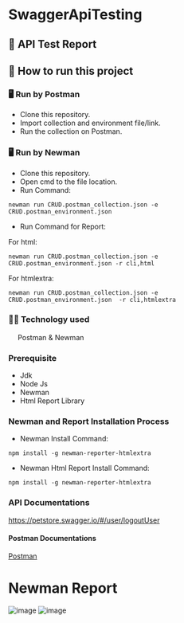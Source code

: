 # SwaggerApiTesting
## :page_facing_up: API Test Report
## :memo: How to run this project
### 🖥 Run by Postman
* Clone this repository.
* Import collection and environment file/link.
* Run the collection on Postman.
### 🖥 Run by Newman
* Clone this repository.
* Open cmd to the file location.
* Run Command:
```console
newman run CRUD.postman_collection.json -e CRUD.postman_environment.json
```
* Run Command for Report:

For html:
```console
newman run CRUD.postman_collection.json -e CRUD.postman_environment.json -r cli,html
```
For htmlextra:
```console
newman run CRUD.postman_collection.json -e CRUD.postman_environment.json  -r cli,htmlextra
```
### :technologist: Technology used
<img src="https://voyager.postman.com/logo/postman-logo-icon-orange.svg"  width="15" height="15"> Postman & Newman

### Prerequisite
- Jdk
- Node Js
- Newman
- Html Report Library

### Newman and Report Installation Process
- Newman Install Command:
``` console
npm install -g newman-reporter-htmlextra
```
- Newman Html Report Install Command:
``` console
npm install -g newman-reporter-htmlextra
```
### API Documentations
https://petstore.swagger.io/#/user/logoutUser
#### Postman Documentations
[Postman](https://web.postman.co/documentation/24594715-60df2812-f92f-408a-9e41-4f2ec7ef516e/publish?workspaceId=7b4e508f-1253-4e33-8843-0cc4fd3138d4)
# Newman Report
![image](https://github.com/Sayid1218/SwaggerApiTesting/assets/97175166/4f4abb3b-5245-48fe-9ec4-6ee1025f8262)
![image](https://github.com/Sayid1218/SwaggerApiTesting/assets/97175166/93e2f8e8-5de8-4c17-9225-2aa80f063d11)


